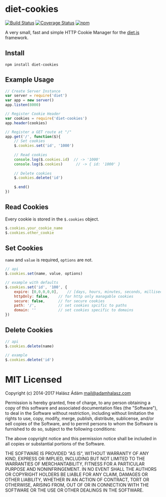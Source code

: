 # **diet-cookies**

[![Build Status](https://travis-ci.org/adamhalasz/diet-cookies.svg?branch=master)](https://travis-ci.org/adamhalasz/diet-cookies)
[![Coverage Status](https://coveralls.io/repos/github/adamhalasz/diet-cookies/badge.svg)](https://coveralls.io/github/adamhalasz/diet-cookies)
[![npm](https://img.shields.io/npm/v/diet-cookies.svg)]()

A very small, fast and simple HTTP Cookie Manager for the [diet.js](https://github.com/adamhalasz/diet) framework.

## **Install**
```
npm install diet-cookies
```

## **Example Usage**
```js
// Create Server Instance
var server = require('diet')
var app = new server()
app.listen(8000)

// Register Cookie Header
var cookies = require('diet-cookies')
app.header(cookies)

// Register a GET route at "/"
app.get('/', function($){
    // Set cookies
    $.cookies.set('id', '1000')
    
    // Read cookies
    console.log($.cookies.id)  // -> '1000'    
    console.log($.cookies)      // -> { id: '1000' }
    
    // Delete cookies
    $.cookies.delete('id')
    
    $.end()
})
```

## **Read Cookies**
Every cookie is stored in the `$.cookies` object.
```js
$.cookies.your_cookie_name
$.cookies.other_cookie
```

## **Set Cookies**
`name` and `value` is required, `options` are not.
```js
// api
$.cookies.set(name, value, options)
```
```js
// example with defaults
$.cookies.set('id', '100', {
    expire: [0,0,0,0,0],    // [days, hours, minutes, seconds, milliseconds]
    httpOnly: false,    // for http only managable cookies
    secure: false,      // for secure cookies
    path: '/',          // set cookies spcific to paths  
    domain: ''          // set cookies specific to domains
})
```

## **Delete Cookies**
```js
// api
$.cookies.delete(name)
```
```js
// example
$.cookies.delete('id')
```

# MIT Licensed

Copyright (c) 2014-2017 Halász Ádám <mail@adamhalasz.com>

Permission is hereby granted, free of charge, to any person obtaining a copy
of this software and associated documentation files (the "Software"), to deal
in the Software without restriction, including without limitation the rights
to use, copy, modify, merge, publish, distribute, sublicense, and/or sell
copies of the Software, and to permit persons to whom the Software is
furnished to do so, subject to the following conditions:

The above copyright notice and this permission notice shall be included in
all copies or substantial portions of the Software.

THE SOFTWARE IS PROVIDED "AS IS", WITHOUT WARRANTY OF ANY KIND, EXPRESS OR
IMPLIED, INCLUDING BUT NOT LIMITED TO THE WARRANTIES OF MERCHANTABILITY,
FITNESS FOR A PARTICULAR PURPOSE AND NONINFRINGEMENT. IN NO EVENT SHALL THE
AUTHORS OR COPYRIGHT HOLDERS BE LIABLE FOR ANY CLAIM, DAMAGES OR OTHER
LIABILITY, WHETHER IN AN ACTION OF CONTRACT, TORT OR OTHERWISE, ARISING FROM,
OUT OF OR IN CONNECTION WITH THE SOFTWARE OR THE USE OR OTHER DEALINGS IN
THE SOFTWARE.